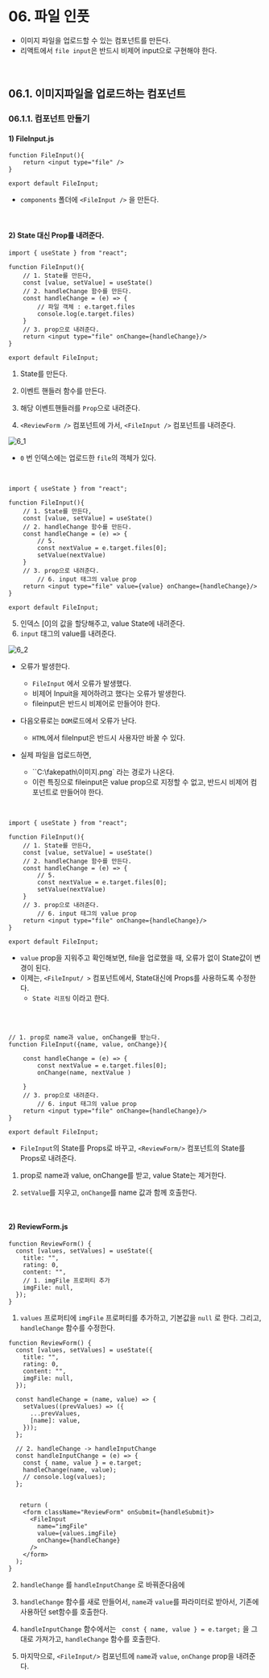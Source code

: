 # 06. 파일 인풋

- 이미지 파일을 업로드할 수 있는 컴포넌트를 만든다.
- 리액트에서 `file input`은 반드시 비제어 input으로 구현해야 한다.

<br/>

## 06.1. 이미지파일을 업로드하는 컴포넌트

### 06.1.1. 컴포넌트 만들기

#### 1) FileInput.js

```react
function FileInput(){
    return <input type="file" />
}

export default FileInput;
```

- `components` 폴더에 `<FileInput />` 을 만든다.

<br/>

#### 2) State 대신 Prop를 내려준다.

```react
import { useState } from "react";

function FileInput(){
    // 1. State를 만든다,
    const [value, setValue] = useState()
    // 2. handleChange 함수를 만든다.
    const handleChange = (e) => {
        // 파일 객체 : e.target.files
        console.log(e.target.files)
    }
    // 3. prop으로 내려준다.
    return <input type="file" onChange={handleChange}/>
}

export default FileInput;
```

1. State를 만든다.
2. 이벤트 핸들러 함수를 만든다.
3. 해당 이벤트핸들러를 `Prop`으로 내려준다.

4. `<ReviewForm />` 컴포넌트에 가서,  `<FileInput />` 컴포넌트를 내려준다.

![6_1](https://github.com/ohtaekwon/TIL/blob/master/React/React-Data/3_%EC%9E%85%EB%A0%A5_%ED%8F%BC_%EB%8B%A4%EB%A3%A8%EA%B8%B0/img/6_1.png?raw=true)

- `0` 번 인덱스에는 업로드한 `file`의 객체가 있다. 

<br/>

```react
import { useState } from "react";

function FileInput(){
    // 1. State를 만든다,
    const [value, setValue] = useState()
    // 2. handleChange 함수를 만든다.
    const handleChange = (e) => {
        // 5.
        const nextValue = e.target.files[0];
        setValue(nextValue)
    }
    // 3. prop으로 내려준다.
    	// 6. input 태그의 value prop
    return <input type="file" value={value} onChange={handleChange}/>
}

export default FileInput;
```

5. 인덱스 [0]의 값을 할당해주고, value State에 내려준다.
6. `input` 태그의 value를 내려준다.

![6_2](https://github.com/ohtaekwon/TIL/blob/master/React/React-Data/3_%EC%9E%85%EB%A0%A5_%ED%8F%BC_%EB%8B%A4%EB%A3%A8%EA%B8%B0/img/6_2.png?raw=true)

- 오류가 발생한다.
  - `FileInput` 에서 오류가 발생했다.
  - 비제어 Inpuit을 제어하려고 했다는 오류가 발생한다.
  - fileinput은 반드시 비제어로 만들어야 한다.

- 다음오류로는 `DOM`로드에서 오류가 난다.
  - `HTML`에서 fileInput은 반드시 사용자만 바꿀 수 있다. 

- 실제 파일을 업로드하면,
  - ``C:\fakepath\이미지.png` 라는 경로가 나온다. 
  - 이런 특징으로 fileinput은 value prop으로 지정할 수 없고, 반드시 비제어 컴포넌트로 만들어야 한다.

<br/>

```react
import { useState } from "react";

function FileInput(){
    // 1. State를 만든다,
    const [value, setValue] = useState()
    // 2. handleChange 함수를 만든다.
    const handleChange = (e) => {
        // 5.
        const nextValue = e.target.files[0];
        setValue(nextValue)
    }
    // 3. prop으로 내려준다.
    	// 6. input 태그의 value prop
    return <input type="file" onChange={handleChange}/>
}

export default FileInput;
```

- `value` prop을 지워주고 확인해보면, file을 업로했을 때, 오류가 없이 State값이 변경이 된다. 
- 이제는, `<FileInput/ >` 컴포넌트에서, State대신에 Props를 사용하도록 수정한다.
  - `State 리프팅` 이라고 한다.

<br/>

```react

// 1. prop로 name과 value, onChange를 받는다. 
function FileInput({name, value, onChange}){

    const handleChange = (e) => {
        const nextValue = e.target.files[0];
        onChange(name, nextValue )

    }
    // 3. prop으로 내려준다.
    	// 6. input 태그의 value prop
    return <input type="file" onChange={handleChange}/>
}

export default FileInput;
```

- `FileInput`의 State를 Props로 바꾸고, `<ReviewForm/>` 컴포넌트의 State를 Props로 내려준다.

1. prop로 name과 value, onChange를 받고, value State는 제거한다.

2. `setValue`를 지우고, `onChange`를 name 값과 함께 호출한다.

<br/>

#### 2) ReviewForm.js

```react
function ReviewForm() {
  const [values, setValues] = useState({
    title: "",
    rating: 0,
    content: "",
    // 1. imgFile 프로퍼티 추가
    imgFile: null,
  });
}
```

1. `values` 프로퍼티에 `imgFile` 프로퍼티를 추가하고, 기본값을 `null` 로 한다. 그리고, `handleChange` 함수를 수정한다.

```react
function ReviewForm() {
  const [values, setValues] = useState({
    title: "",
    rating: 0,
    content: "",
    imgFile: null,
  });

  const handleChange = (name, value) => {
    setValues((prevValues) => ({
      ...prevValues,
      [name]: value,
    }));
  };
    
  // 2. handleChange -> handleInputChange
  const handleInputChange = (e) => {
    const { name, value } = e.target;
    handleChange(name, value);
    // console.log(values);
  };
    
    
   return (
    <form className="ReviewForm" onSubmit={handleSubmit}>
      <FileInput
        name="imgFile"
        value={values.imgFile}
        onChange={handleChange}
      />
    </form>
  );
}
```

2. `handleChange` 를 `handleInputChange` 로 바꿔준다음에

3. `handleChange` 함수를 새로 만들어서, `name`과 `value`를 파라미터로 받아서, 기존에 사용하던 set함수를 호출한다.
4. `handleInputChange` 함수에서는 ` const { name, value } = e.target;` 을 그대로 가져가고, `handleChange` 함수를 호출한다.
5. 마지막으로, `<FileInput/>` 컴포넌트에 `name`과 `value`, `onChange` prop을 내려준다.
